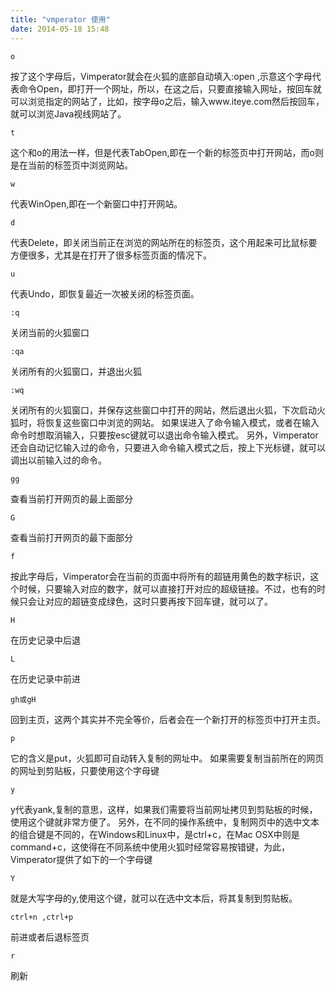 ```yaml
---
title: "vmperator 使用"
date: 2014-05-18 15:48
---
```

`o`

按了这个字母后，Vimperator就会在火狐的底部自动填入:open ,示意这个字母代表命令Open，即打开一个网址，所以，在这之后，只要直接输入网址，按回车就可以浏览指定的网站了，比如，按字母o之后，输入www.iteye.com然后按回车，就可以浏览Java视线网站了。

`t`

这个和o的用法一样，但是代表TabOpen,即在一个新的标签页中打开网站，而o则是在当前的标签页中浏览网站。

`w`

代表WinOpen,即在一个新窗口中打开网站。

`d`

代表Delete，即关闭当前正在浏览的网站所在的标签页，这个用起来可比鼠标要方便很多，尤其是在打开了很多标签页面的情况下。

`u`

代表Undo，即恢复最近一次被关闭的标签页面。

`:q`

关闭当前的火狐窗口

`:qa`

关闭所有的火狐窗口，并退出火狐

`:wq`

关闭所有的火狐窗口，并保存这些窗口中打开的网站，然后退出火狐，下次启动火狐时，将恢复这些窗口中浏览的网站。
如果误进入了命令输入模式，或者在输入命令时想取消输入，只要按esc键就可以退出命令输入模式。
另外，Vimperator还会自动记忆输入过的命令，只要进入命令输入模式之后，按上下光标键，就可以调出以前输入过的命令。

`gg`

查看当前打开网页的最上面部分

`G`

查看当前打开网页的最下面部分

`f`

按此字母后，Vimperator会在当前的页面中将所有的超链用黄色的数字标识，这个时候，只要输入对应的数字，就可以直接打开对应的超级链接。不过，也有的时候只会让对应的超链变成绿色，这时只要再按下回车键，就可以了。


`H`

在历史记录中后退

`L`

在历史记录中前进


`gh或gH`

回到主页，这两个其实并不完全等价，后者会在一个新打开的标签页中打开主页。


`p`

它的含义是put，火狐即可自动转入复制的网址中。
如果需要复制当前所在的网页的网址到剪贴板，只要使用这个字母键

`y`

y代表yank,复制的意思，这样，如果我们需要将当前网址拷贝到剪贴板的时候，使用这个键就非常方便了。
另外，在不同的操作系统中，复制网页中的选中文本的组合键是不同的，在Windows和Linux中，是ctrl+c，在Mac OSX中则是command+c，这使得在不同系统中使用火狐时经常容易按错键，为此，Vimperator提供了如下的一个字母键

`Y`

就是大写字母的y,使用这个键，就可以在选中文本后，将其复制到剪贴板。

`ctrl+n ,ctrl+p`

前进或者后退标签页

`r`

刷新

